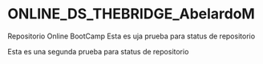 # ONLINE_DS_THEBRIDGE_AbelardoM
Repositorio Online BootCamp
Esta es uja prueba para status de repositorio


Esta es una segunda prueba para status de repositorio
